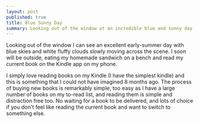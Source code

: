 ```yaml
---
layout: post
published: true
title: Blue Sunny Day
summary: Looking out of the window at an incredible blue and sunny day
---
```

Looking out of the window I can see an excellent early-summer day with blue skies and white fluffy clouds slowly moving across the scene. I soon will be outside, eating my homemade sandwich on a bench and read my current book on the Kindle app on my phone.

I simply love reading books on my Kindle (I have the simplest kindle) and this is something that I could not have imagined 8 months ago. The process of buying new books is remarkably simple, too easy as I have a large number of books on my to-read list, and reading them is simple and distraction free too. No waiting for a book to be delivered, and lots of choice if you don't feel like reading the current book and want to switch to something else.